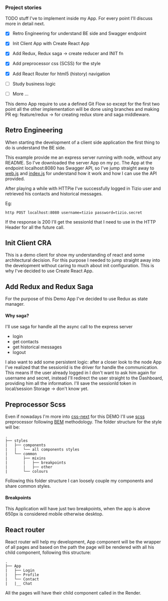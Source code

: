 ### Project stories

TODO stuff I've to implement inside my App. For every point I'll discuss more in detail next.

- [x] Retro Engineering for understand BE side and Swagger endpoint
- [x] Init Client App with Create React App
- [x] Add Redux, Redux saga -> create reducer and INIT fn
- [x] Add preprocessor css (SCSS) for the style
- [x] Add React Router for html5 (history) navigation
- [ ] Study business logic
- [ ] More ...


This demo App require to use a defined Git Flow so except for the first two point all the other implementation
will be done using branches and making PR eg: feature/redux -> for creating redux store and saga middleware.

## Retro Engineering


When starting the development of a client side application the first thing to do is understand the BE side.

This example provide me an express server running with node, without any README. So I've downloaded the server App 
on my pc. The App at the endpoint localhost:8080 has Swagger API, so I've jump straight away to 
[web.js](https://github.com/bemindinteractive/chat-server-challenge/blob/master/web.js) and 
[index.js](https://github.com/bemindinteractive/chat-server-challenge/blob/master/lib/index.js) for understand how it 
work and how I can use the API provided.

After playing a while with HTTPie I've successfully logged in Tizio user and retrieved his contacts and historical messages.

Eg:
```shell script
http POST localhost:8080 username=tizio password=tizio.secret
```

If the response is 200 I'll get the sessionId that I need to use in the HTTP Header for all the future call.


## Init Client CRA


This is a demo client for show my understanding of react and some architectural decision. For this purpose
I needed to jump straight away into the development without caring to much about init configuration.
This is why I've decided to use Create React App.


## Add Redux and Redux Saga


For the purpose of this Demo App I've decided to use Redux as state manager.

#### Why saga? 

I'll use saga for handle all the async call to the express server
 - login
 - get contacts
 - get historical messages
 - logout
 
I also want to add some persistent logic: after a closer look to the node App I've realized that
the sessionId is the driver for handle the communication. This means If the user already logged in I don't want to
ask him again for username and secret, instead I'll redirect the user straight to the Dashboard, providing him all
the information. I'll save the sessionId token in local/session Storage -> don't know yet.


## Preprocessor Scss

Even if nowadays I'm more into [css-next](https://cssnext.github.io/) for this DEMO I'll use
[scss](https://sass-lang.com/) preprocessor following [BEM](https://en.bem.info/methodology/quick-start/) methodology.
The folder structure for the style will be:

```
.
├── styles
|   ├── components
|   |   └── all components styles
|   └── common
|       ├── mixins
|       |   ├── breakpoints
|       |   ├── other
|       └── colours
```

Following this folder structure I can loosely couple my components and share common styles.


#### Breakpoints

This Application will have just two breakpoints, when the app is above 
650px is considered mobile otherwise desktop.


## React router

React router will help my development, App component will be the wrapper of all pages and based on the path the page
will be rendered with all his child component, following this structure:

```
.
├── App
|   ├── Login
|   ├── Profile
|   └── Contact
|   |__ Chat
```

All the pages will have their child component called in the Render.


 